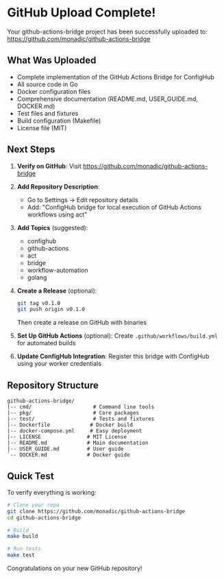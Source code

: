 # GitHub Upload Complete!

Your github-actions-bridge project has been successfully uploaded to:
https://github.com/monadic/github-actions-bridge

## What Was Uploaded

- Complete implementation of the GitHub Actions Bridge for ConfigHub
- All source code in Go
- Docker configuration files
- Comprehensive documentation (README.md, USER_GUIDE.md, DOCKER.md)
- Test files and fixtures
- Build configuration (Makefile)
- License file (MIT)

## Next Steps

1. **Verify on GitHub**: Visit https://github.com/monadic/github-actions-bridge

2. **Add Repository Description**: 
   - Go to Settings -> Edit repository details
   - Add: "ConfigHub bridge for local execution of GitHub Actions workflows using act"

3. **Add Topics** (suggested):
   - confighub
   - github-actions
   - act
   - bridge
   - workflow-automation
   - golang

4. **Create a Release** (optional):
   ```bash
   git tag v0.1.0
   git push origin v0.1.0
   ```
   Then create a release on GitHub with binaries

5. **Set Up GitHub Actions** (optional):
   Create `.github/workflows/build.yml` for automated builds

6. **Update ConfigHub Integration**:
   Register this bridge with ConfigHub using your worker credentials

## Repository Structure

```
github-actions-bridge/
|-- cmd/                    # Command line tools
|-- pkg/                    # Core packages
|-- test/                   # Tests and fixtures
|-- Dockerfile             # Docker build
|-- docker-compose.yml     # Easy deployment
|-- LICENSE               # MIT License
|-- README.md             # Main documentation
|-- USER_GUIDE.md         # User guide
`-- DOCKER.md             # Docker guide
```

## Quick Test

To verify everything is working:

```bash
# Clone your repo
git clone https://github.com/monadic/github-actions-bridge
cd github-actions-bridge

# Build
make build

# Run tests
make test
```

Congratulations on your new GitHub repository!